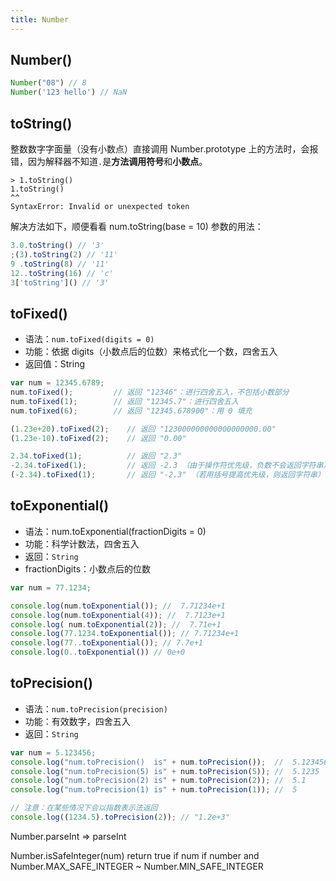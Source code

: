 ```yaml
---
title: Number
---
```


## Number()

``` javascript
Number("08") // 8
Number('123 hello') // NaN
```

## toString()

整数数字字面量（没有小数点）直接调用 Number.prototype 上的方法时，会报错，因为解释器不知道`.`是**方法调用符号**和**小数点**。

```
> 1.toString()
1.toString()
^^
SyntaxError: Invalid or unexpected token
```

解决方法如下，顺便看看 num.toString(base = 10) 参数的用法：

``` javascript
3.0.toString() // '3'
;(3).toString(2) // '11'
9 .toString(8) // '11'
12..toString(16) // 'c'
3['toString']() // '3'
```

## toFixed()

* 语法：`num.toFixed(digits = 0)`
* 功能：依据 digits（小数点后的位数）来格式化一个数，四舍五入
* 返回值：String

```javascript
var num = 12345.6789;
num.toFixed();         // 返回 "12346"：进行四舍五入，不包括小数部分
num.toFixed(1);        // 返回 "12345.7"：进行四舍五入
num.toFixed(6);        // 返回 "12345.678900"：用 0 填充

(1.23e+20).toFixed(2);    // 返回 "123000000000000000000.00"
(1.23e-10).toFixed(2);    // 返回 "0.00"

2.34.toFixed(1);          // 返回 "2.3"
-2.34.toFixed(1);         // 返回 -2.3 （由于操作符优先级，负数不会返回字符串）
(-2.34).toFixed(1);       // 返回 "-2.3" （若用括号提高优先级，则返回字符串）
```

## toExponential()

* 语法：num.toExponential(fractionDigits = 0)
* 功能：科学计数法，四舍五入
* 返回：`String`
* fractionDigits：小数点后的位数

```javascript
var num = 77.1234;

console.log(num.toExponential()); //  7.71234e+1
console.log(num.toExponential(4)); //  7.7123e+1
console.log( num.toExponential(2)); //  7.71e+1
console.log(77.1234.toExponential()); // 7.71234e+1
console.log(77..toExponential()); // 7.7e+1
console.log(0..toExponential()) // 0e+0
```

## toPrecision()

* 语法：`num.toPrecision(precision)`
* 功能：有效数字，四舍五入
* 返回：`String`

```javascript
var num = 5.123456;
console.log("num.toPrecision()  is" + num.toPrecision());  //  5.123456
console.log("num.toPrecision(5) is" + num.toPrecision(5)); //  5.1235
console.log("num.toPrecision(2) is" + num.toPrecision(2)); //  5.1
console.log("num.toPrecision(1) is" + num.toPrecision(1)); //  5

// 注意：在某些情况下会以指数表示法返回
console.log((1234.5).toPrecision(2)); // "1.2e+3"
```

Number.parseInt => parseInt

Number.isSafeInteger(num) return true if num if number and Number.MAX_SAFE_INTEGER ~ Number.MIN_SAFE_INTEGER
